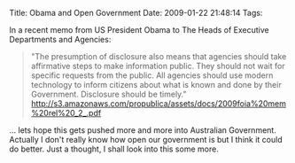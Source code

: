 Title: Obama and Open Government
Date: 2009-01-22 21:48:14
Tags: 

In a recent memo from US President Obama to The Heads of Executive Departments and Agencies:
<blockquote>"The presumption of disclosure also means that agencies should take affirmative steps to make information public. They should not wait for specific requests from the public. All agencies should use modern technology to inform citizens about what is known and done by their Government. Disclosure should be timely." <a href="http://s3.amazonaws.com/propublica/assets/docs/2009foia%20mem%20rel%20_2_.pdf">http://s3.amazonaws.com/propublica/assets/docs/2009foia%20mem%20rel%20_2_.pdf</a></blockquote>
... lets hope this gets pushed more and more into Australian Government. Actually I don't really know how open our government is but I think it could do better. Just a thought, I shall look into this some more.
